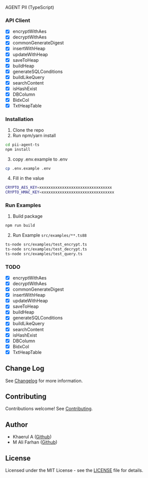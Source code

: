 AGENT PII (TypeScript)

### API Client
- [x] encryptWithAes
- [x] decryptWithAes
- [x] commonGenerateDigest
- [x] insertWithHeap
- [x] updateWithHeap
- [x] saveToHeap
- [x] buildHeap
- [x] generateSQLConditions
- [x] buildLikeQuery
- [x] searchContent
- [x] isHashExist
- [x] DBColumn
- [x] BidxCol
- [x] TxtHeapTable

### Installation

1. Clone the repo
2. Run npm/yarn install
```bash
cd pii-agent-ts
npm install
```

3. copy .env.example to .env

```sh
cp .env.example .env
```

4. Fill in the value
```sh
CRYPTO_AES_KEY=xxxxxxxxxxxxxxxxxxxxxxxxxxxxxxxx
CRYPTO_HMAC_KEY=xxxxxxxxxxxxxxxxxxxxxxxxxxxxxxxx
```


### Run Examples
1. Build package
```bash
npm run build
```

2. Run Example `src/examples/**.ts88`
```bash
ts-node src/examples/test_encrypt.ts
ts-node src/examples/test_decrypt.ts
ts-node src/examples/test_query.ts
```

### TODO
- [x] encryptWithAes
- [x] decryptWithAes
- [x] commonGenerateDigest
- [x] insertWithHeap
- [x] updateWithHeap
- [x] saveToHeap
- [x] buildHeap
- [x] generateSQLConditions
- [x] buildLikeQuery
- [x] searchContent
- [x] isHashExist
- [x] DBColumn
- [x] BidxCol
- [x] TxtHeapTable

## Change Log

See [Changelog](CHANGELOG.md) for more information.

## Contributing

Contributions welcome! See [Contributing](CONTRIBUTING.md).

## Author

- Khaerul A ([Github](https://github.com/kadzany))
- M Ali Farhan ([Github](https://github.com/Alfahan))

## License

Licensed under the MIT License - see the [LICENSE](LICENSE) file for details.